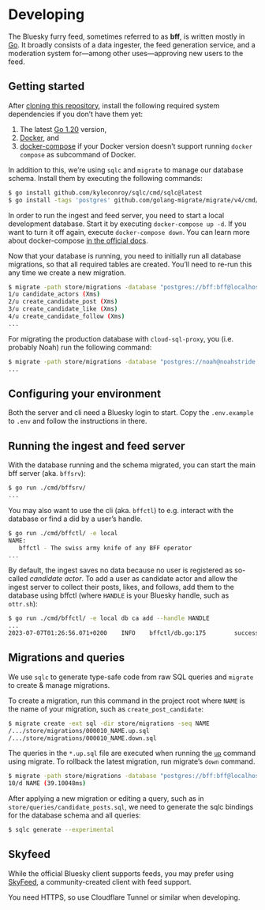 # Developing

The Bluesky furry feed, sometimes referred to as **bff**, is written
mostly in [Go][go]. It broadly consists of a data ingester, the feed
generation service, and a moderation system for—among other
uses—approving new users to the feed.

[go]: https://go.dev

## Getting started

After [cloning this repository][clone], install the following required
system dependencies if you don’t have them yet:

1. The latest [Go 1.20][go] version,
2. [Docker][docker], and
3. [docker-compose][docker-compose] if your Docker version doesn’t
   support running `docker compose` as subcommand of Docker.

In addition to this, we’re using `sqlc` and `migrate` to manage our
database schema. Install them by executing the following commands:

```bash
$ go install github.com/kyleconroy/sqlc/cmd/sqlc@latest
$ go install -tags 'postgres' github.com/golang-migrate/migrate/v4/cmd/migrate@latest
```

In order to run the ingest and feed server, you need to start a local
development database. Start it by executing `docker-compose up -d`. If
you want to turn it off again, execute `docker-compose down`. You can
learn more about docker-compose [in the official docs][docker-compose].

Now that your database is running, you need to initially run all database
migrations, so that all required tables are created. You’ll need to
re-run this any time we create a new migration.

```sh
$ migrate -path store/migrations -database "postgres://bff:bff@localhost:5432/bff?sslmode=disable" up
1/u candidate_actors (Xms)
2/u create_candidate_post (Xms)
3/u create_candidate_like (Xms)
4/u create_candidate_follow (Xms)
...
```

For migrating the production database with `cloud-sql-proxy`, you (i.e.
probably Noah) run the following command:

```sh
$ migrate -path store/migrations -database "postgres://noah@noahstride.co.uk@localhost:15432/bff?sslmode=disable" up
...
```

[clone]: https://docs.github.com/en/repositories/creating-and-managing-repositories/cloning-a-repository
[docker]: https://docs.docker.com/engine/install/#server
[docker-compose]: https://docs.docker.com/compose/

## Configuring your environment

Both the server and cli need a Bluesky login to start. Copy the
`.env.example` to `.env` and follow the instructions in there.

## Running the ingest and feed server

With the database running and the schema migrated, you can start the main
bff server (aka. `bffsrv`):

```sh
$ go run ./cmd/bffsrv/
...
```

You may also want to use the cli (aka. `bffctl`) to e.g. interact with
the database or find a did by a user’s handle.

```sh
$ go run ./cmd/bffctl/ -e local
NAME:
   bffctl - The swiss army knife of any BFF operator
...
```

By default, the ingest saves no data because no user is registered as
so-called _candidate actor_. To add a user as candidate actor and allow
the ingest server to collect their posts, likes, and follows, add them
to the database using bffctl (where `HANDLE` is your Bluesky handle, such
as `ottr.sh`):

```sh
$ go run ./cmd/bffctl/ -e local db ca add --handle HANDLE
...
2023-07-07T01:26:56.071+0200    INFO    bffctl/db.go:175        successfully added
```

## Migrations and queries

We use `sqlc` to generate type-safe code from raw SQL queries and
`migrate` to create & manage migrations.

To create a migration, run this command in the project root where
`NAME` is the name of your migration, such as `create_post_candidate`:

```sh
$ migrate create -ext sql -dir store/migrations -seq NAME
/.../store/migrations/000010_NAME.up.sql
/.../store/migrations/000010_NAME.down.sql
```

The queries in the `*.up.sql` file are executed when running the
[`up`](#getting-started) command using migrate. To rollback the latest
migration, run migrate’s `down` command.

```sh
$ migrate -path store/migrations -database "postgres://bff:bff@localhost:5432/bff?sslmode=disable" down 1
10/d NAME (39.10048ms)
```

After applying a new migration or editing a query, such as in
`store/queries/candidate_posts.sql`, we need to generate the sqlc
bindings for the database schema and all queries:

```sh
$ sqlc generate --experimental
```

## Skyfeed

While the official Bluesky client supports feeds, you may prefer using
[SkyFeed][skyfeed], a community-created client with feed support.

You need HTTPS, so use Cloudflare Tunnel or similar when developing.

[skyfeed]: https://skyfeed.app/#/
